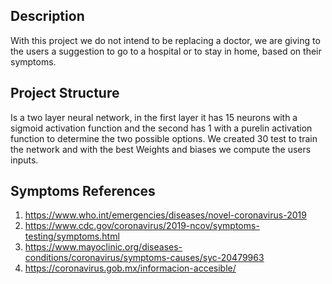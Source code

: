 ## Description
With this project we do not intend to be replacing a doctor, we are giving to the users a suggestion to go to a hospital or to stay in home, based on their symptoms. 
## Project Structure
Is a two layer neural network, in the first layer it has 15 neurons with a sigmoid activation function and the second has 1 with a purelin activation function to determine the two possible options. We created 30 test to train the network and with the best Weights and biases we compute the users inputs.
## Symptoms References
1. https://www.who.int/emergencies/diseases/novel-coronavirus-2019 
2. https://www.cdc.gov/coronavirus/2019-ncov/symptoms-testing/symptoms.html 
3. https://www.mayoclinic.org/diseases-conditions/coronavirus/symptoms-causes/syc-20479963 
4. https://coronavirus.gob.mx/informacion-accesible/
